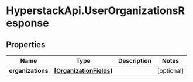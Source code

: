 # HyperstackApi.UserOrganizationsResponse

## Properties

Name | Type | Description | Notes
------------ | ------------- | ------------- | -------------
**organizations** | [**[OrganizationFields]**](OrganizationFields.md) |  | [optional] 


